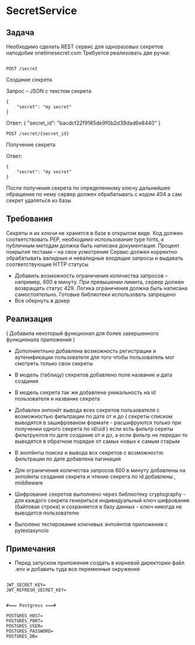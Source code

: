 # SecretService

## Задача 

Необходимо сделать REST сервис для одноразовых 
секретов наподобие onetimesecret.com
Требуется реализовать две ручки:
```

POST /secret
```
Создание секрета

Запрос – JSON с текстом секрета
```
{
    "secret": "my secret"
}
```

Ответ:
{
    "secret_id": "bacdcf22f9185de9f0b2d39dad6e8440"
}

```
POST /secret/{secret_id}
```
Получение секрета 

Ответ:
```
{
    "secret": "my secret"
}
```

После получения секрета по определенному ключу дальнейшее обращение по нему сервер должен обрабатывать с кодом 404 а сам секрет удаляться из базы


## Требования 

Секреты и их ключи не хранятся в базе в открытом виде.
Код должен соответствовать PEP, необходимо использование type hints, к публичным методам должна быть написана документация.
Процент покрытия тестами – на свое усмотрение
Сервис должен корректно обрабатывать валидные и невалидные входящие запросы и выдавать соответствующие HTTP статусы
* Добавить возможность ограничения количества запросов – например, 600 в минуту. При превышении лимита, сервер должен возвращать статус 429. Логика ограничения должна быть написана самостоятельно. Готовые библиотеки использовать запрещено
* Все обернуть в докер

## Реализация 
( Добавила некоторый функционал для более завершенного функционала приложения )

* Дополниетльно добавлена возможность регистрации и аутенификации пользователя для того чтобы пользователь мог смотреть только свои секреты

* В модель (таблицу) секретов добавлено поле название и дата создания 

* В модель секрета так же добавлена уникальность на id пользователя и название секрета

* Добавлен энпонйт вывода всех секретов пользователя с возможностью фильтрации  по дате  от и до (
    секреты списком выводятся в зашифрованом формате - расшифруются только при получении одного секрета по id/uid
)
    если есть фильтр сереты фильтруются по дате создание от и до, а если фильтр не передан то выводятся в обратном порядке от самых новых к самым старым


* В энопйнты поиска и вывода всх секретов с возможностю фильтрации по дате добавлена пагинация

* Для ограничения количества запросов 600 в минуту добавлены на энпойнты создания секрета и чтение секрета   по id добавлены , middleware

* Шифрование секретов выполнено через библиотеку cryptography - для каждого секрета генериться индивидуальный ключ шифрования (байтовая строка) и сохраняется в базу данных - ключ никогда не выводится пользователю

* Выполено тестирование ключевых энпойнтов приложения с pytestasyncio


## Примечания

* Перед запуском приложения создать в корневой директории файл .env и добавить туда все переменные окружения
```#=== JWT ===#

JWT_SECRET_KEY=   
JWT_REFRESH_SECRET_KEY=


#=== Postgress ===#

POSTGRES_HOST=
POSTGRES_PORT=
POSTGRES_USER=
POSTGRES_PASSWORD=
POSTGRES_DB= 
```






